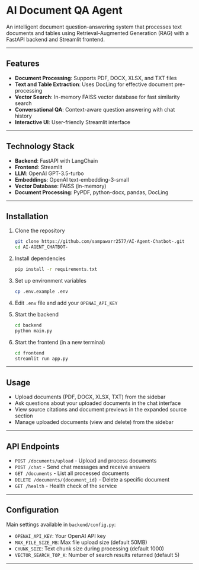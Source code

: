 # AI Document QA Agent

An intelligent document question-answering system that processes text documents and tables using Retrieval-Augmented Generation (RAG) with a FastAPI backend and Streamlit frontend.

***

## Features

- **Document Processing**: Supports PDF, DOCX, XLSX, and TXT files  
- **Text and Table Extraction**: Uses DocLing for effective document pre-processing  
- **Vector Search**: In-memory FAISS vector database for fast similarity search  
- **Conversational QA**: Context-aware question answering with chat history  
- **Interactive UI**: User-friendly Streamlit interface  

***

## Technology Stack

- **Backend**: FastAPI with LangChain  
- **Frontend**: Streamlit  
- **LLM**: OpenAI GPT-3.5-turbo  
- **Embeddings**: OpenAI text-embedding-3-small  
- **Vector Database**: FAISS (in-memory)  
- **Document Processing**: PyPDF, python-docx, pandas, DocLing  

***

## Installation

1. Clone the repository  
   ```bash
   git clone https://github.com/sampawarr2577/AI-Agent-Chatbot-.git
   cd AI-AGENT_CHATBOT-
   ```

2. Install dependencies  
   ```bash
   pip install -r requirements.txt
   ```

3. Set up environment variables  
   ```bash
   cp .env.example .env
   ```

4. Edit `.env` file and add your `OPENAI_API_KEY`  

5. Start the backend  
   ```bash
   cd backend  
   python main.py
   ```

6. Start the frontend (in a new terminal)  
   ```bash
   cd frontend  
   streamlit run app.py
   ```

***

## Usage

- Upload documents (PDF, DOCX, XLSX, TXT) from the sidebar  
- Ask questions about your uploaded documents in the chat interface  
- View source citations and document previews in the expanded source section  
- Manage uploaded documents (view and delete) from the sidebar  

***

## API Endpoints

- `POST /documents/upload` - Upload and process documents  
- `POST /chat` - Send chat messages and receive answers  
- `GET /documents` - List all processed documents  
- `DELETE /documents/{document_id}` - Delete a specific document  
- `GET /health` - Health check of the service  

***

## Configuration

Main settings available in `backend/config.py`:  
- `OPENAI_API_KEY`: Your OpenAI API key  
- `MAX_FILE_SIZE_MB`: Max file upload size (default 50MB)  
- `CHUNK_SIZE`: Text chunk size during processing (default 1000)  
- `VECTOR_SEARCH_TOP_K`: Number of search results returned (default 5)  

***

